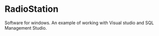# RadioStation
Software for windows. An example of working with Visual studio and SQL Management Studio.
